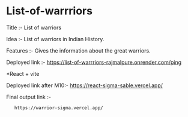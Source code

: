  # List-of-warrriors

 Title :- List of warriors

 Idea :- List of warriors in Indian History.

 Features :- Gives the information about the great warriors.

 Deployed link :- https://list-of-warrriors-rajmalpure.onrender.com/ping

 *React + vite

 Deployed link after M10:- https://react-sigma-sable.vercel.app/

 Final output link :- 

       https://warrior-sigma.vercel.app/








